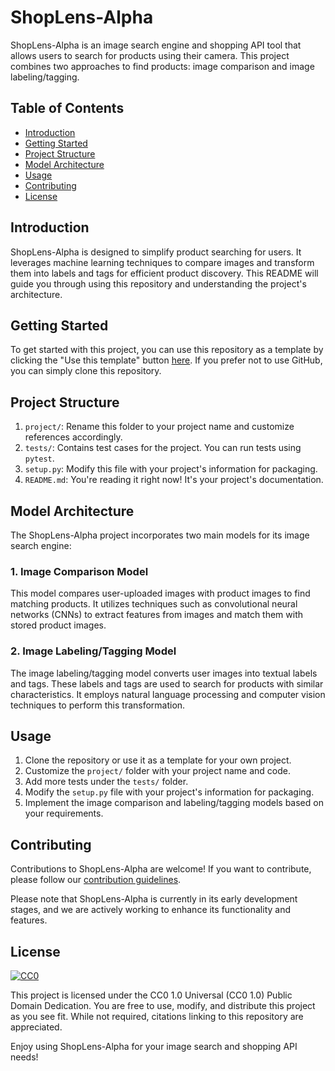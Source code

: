 # ShopLens-Alpha

ShopLens-Alpha is an image search engine and shopping API tool that allows users to search for products using their camera. This project combines two approaches to find products: image comparison and image labeling/tagging.

## Table of Contents

- [Introduction](#introduction)
- [Getting Started](#getting-started)
- [Project Structure](#project-structure)
- [Model Architecture](#model-architecture)
- [Usage](#usage)
- [Contributing](#contributing)
- [License](#license)

## Introduction

ShopLens-Alpha is designed to simplify product searching for users. It leverages machine learning techniques to compare images and transform them into labels and tags for efficient product discovery. This README will guide you through using this repository and understanding the project's architecture.

## Getting Started

To get started with this project, you can use this repository as a template by clicking the "Use this template" button [here](https://github.com/mouhamaddev/ShopLens-Alpha/generate). If you prefer not to use GitHub, you can simply clone this repository.

## Project Structure

1. `project/`: Rename this folder to your project name and customize references accordingly.
2. `tests/`: Contains test cases for the project. You can run tests using `pytest`.
3. `setup.py`: Modify this file with your project's information for packaging.
4. `README.md`: You're reading it right now! It's your project's documentation.

## Model Architecture

The ShopLens-Alpha project incorporates two main models for its image search engine:

### 1. Image Comparison Model

This model compares user-uploaded images with product images to find matching products. It utilizes techniques such as convolutional neural networks (CNNs) to extract features from images and match them with stored product images.

### 2. Image Labeling/Tagging Model

The image labeling/tagging model converts user images into textual labels and tags. These labels and tags are used to search for products with similar characteristics. It employs natural language processing and computer vision techniques to perform this transformation.

## Usage

1. Clone the repository or use it as a template for your own project.
2. Customize the `project/` folder with your project name and code.
3. Add more tests under the `tests/` folder.
4. Modify the `setup.py` file with your project's information for packaging.
5. Implement the image comparison and labeling/tagging models based on your requirements.

## Contributing

Contributions to ShopLens-Alpha are welcome! If you want to contribute, please follow our [contribution guidelines](CONTRIBUTING.md).

Please note that ShopLens-Alpha is currently in its early development stages, and we are actively working to enhance its functionality and features.

## License

[![CC0](http://mirrors.creativecommons.org/presskit/buttons/88x31/svg/cc-zero.svg)](https://creativecommons.org/publicdomain/zero/1.0/)

This project is licensed under the CC0 1.0 Universal (CC0 1.0) Public Domain Dedication. You are free to use, modify, and distribute this project as you see fit. While not required, citations linking to this repository are appreciated.

Enjoy using ShopLens-Alpha for your image search and shopping API needs!


